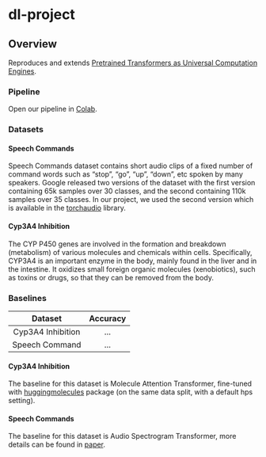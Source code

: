 # dl-project

## Overview

Reproduces and extends [Pretrained Transformers as Universal Computation Engines](https://arxiv.org/abs/2103.05247).

### Pipeline

Open our pipeline in [Colab](https://colab.research.google.com/github/panpiort8/dl-project/blob/master/pipeline.ipynb).

### Datasets

#### Speech Commands

Speech Commands dataset contains short audio clips of a fixed number of command words such as “stop”,
“go”, “up”, “down”, etc spoken by many speakers. Google released two versions of the dataset with the first version 
containing 65k samples over 30 classes, and the second containing 110k samples over 35 classes. 
In our project, we used the second version which is available in the [torchaudio](https://pytorch.org/audio/stable/index.html) library.

#### Cyp3A4 Inhibition

The CYP P450 genes are involved in the formation and breakdown (metabolism) of various molecules and chemicals within
cells. Specifically, CYP3A4 is an important enzyme in the body, mainly found in the liver and in the intestine. It
oxidizes small foreign organic molecules (xenobiotics), such as toxins or drugs, so that they can be removed from the
body.

### Baselines

Dataset | Accuracy
:---: | :---:
Cyp3A4 Inhibition | ...
Speech Command | ...

#### Cyp3A4 Inhibition

The baseline for this dataset is Molecule Attention Transformer, fine-tuned with [huggingmolecules](https://github.com/gmum/huggingmolecules) package (on the same data split, with a default hps setting).

#### Speech Commands

The baseline for this dataset is Audio Spectrogram Transformer, more details can be found in [paper](https://arxiv.org/abs/2104.01778).
